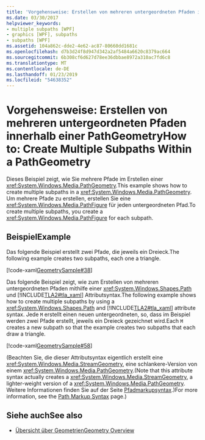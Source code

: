 ```yaml
---
title: 'Vorgehensweise: Erstellen von mehreren untergeordneten Pfaden innerhalb einer PathGeometry'
ms.date: 03/30/2017
helpviewer_keywords:
- multiple subpaths [WPF]
- graphics [WPF], subpaths
- subpaths [WPF]
ms.assetid: 104a862c-dde2-4e62-ac87-80660dd1681c
ms.openlocfilehash: d7b3d24f8d947d342a2af5484a6620c8379ac664
ms.sourcegitcommit: 6b308cf6d627d78ee36dbbae8972a310ac7fd6c8
ms.translationtype: MT
ms.contentlocale: de-DE
ms.lasthandoff: 01/23/2019
ms.locfileid: "54638352"
---
```

# <a name="how-to-create-multiple-subpaths-within-a-pathgeometry"></a><span data-ttu-id="5a5a5-102">Vorgehensweise: Erstellen von mehreren untergeordneten Pfaden innerhalb einer PathGeometry</span><span class="sxs-lookup"><span data-stu-id="5a5a5-102">How to: Create Multiple Subpaths Within a PathGeometry</span></span>
<span data-ttu-id="5a5a5-103">Dieses Beispiel zeigt, wie Sie mehrere Pfade im Erstellen einer <xref:System.Windows.Media.PathGeometry>.</span><span class="sxs-lookup"><span data-stu-id="5a5a5-103">This example shows how to create multiple subpaths in a <xref:System.Windows.Media.PathGeometry>.</span></span> <span data-ttu-id="5a5a5-104">Um mehrere Pfade zu erstellen, erstellen Sie eine <xref:System.Windows.Media.PathFigure> für jeden untergeordneten Pfad.</span><span class="sxs-lookup"><span data-stu-id="5a5a5-104">To create multiple subpaths, you create a <xref:System.Windows.Media.PathFigure> for each subpath.</span></span>  
  
## <a name="example"></a><span data-ttu-id="5a5a5-105">Beispiel</span><span class="sxs-lookup"><span data-stu-id="5a5a5-105">Example</span></span>  
 <span data-ttu-id="5a5a5-106">Das folgende Beispiel erstellt zwei Pfade, die jeweils ein Dreieck.</span><span class="sxs-lookup"><span data-stu-id="5a5a5-106">The following example creates two subpaths, each one a triangle.</span></span>  
  
 [!code-xaml[GeometrySample#38](../../../../samples/snippets/csharp/VS_Snippets_Wpf/GeometrySample/CS/pathgeometryexample.xaml#38)]  
  
 <span data-ttu-id="5a5a5-107">Das folgende Beispiel zeigt, wie zum Erstellen von mehreren untergeordneten Pfaden mithilfe einer <xref:System.Windows.Shapes.Path> und [!INCLUDE[TLA2#tla_xaml](../../../../includes/tla2sharptla-xaml-md.md)] Attributsyntax.</span><span class="sxs-lookup"><span data-stu-id="5a5a5-107">The following example shows how to create multiple subpaths by using a <xref:System.Windows.Shapes.Path> and [!INCLUDE[TLA2#tla_xaml](../../../../includes/tla2sharptla-xaml-md.md)] attribute syntax.</span></span> <span data-ttu-id="5a5a5-108">Jede `M` erstellt einen neuen untergeordneten, so, dass im Beispiel werden zwei Pfade erstellt, jeweils ein Dreieck gezeichnet wird.</span><span class="sxs-lookup"><span data-stu-id="5a5a5-108">Each `M` creates a new subpath so that the example creates two subpaths that each draw a triangle.</span></span>  
  
 [!code-xaml[GeometrySample#58](../../../../samples/snippets/csharp/VS_Snippets_Wpf/GeometrySample/CS/geometryattributesyntaxexample.xaml#58)]  
  
 <span data-ttu-id="5a5a5-109">(Beachten Sie, die dieser Attributsyntax eigentlich erstellt eine <xref:System.Windows.Media.StreamGeometry>, eine schlankere-Version von einem <xref:System.Windows.Media.PathGeometry>.</span><span class="sxs-lookup"><span data-stu-id="5a5a5-109">(Note that this attribute syntax actually creates a <xref:System.Windows.Media.StreamGeometry>, a lighter-weight version of a <xref:System.Windows.Media.PathGeometry>.</span></span> <span data-ttu-id="5a5a5-110">Weitere Informationen finden Sie auf der Seite [Pfadmarkupsyntax](../../../../docs/framework/wpf/graphics-multimedia/path-markup-syntax.md).)</span><span class="sxs-lookup"><span data-stu-id="5a5a5-110">For more information, see the [Path Markup Syntax](../../../../docs/framework/wpf/graphics-multimedia/path-markup-syntax.md) page.)</span></span>  
  
## <a name="see-also"></a><span data-ttu-id="5a5a5-111">Siehe auch</span><span class="sxs-lookup"><span data-stu-id="5a5a5-111">See also</span></span>
- [<span data-ttu-id="5a5a5-112">Übersicht über Geometrien</span><span class="sxs-lookup"><span data-stu-id="5a5a5-112">Geometry Overview</span></span>](../../../../docs/framework/wpf/graphics-multimedia/geometry-overview.md)

